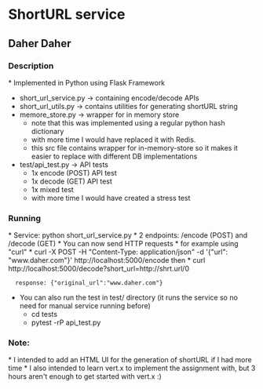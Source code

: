 <h1> ShortURL service </h1>
<h2>Daher Daher</h2>

<h3>Description</h3>
* Implemented in Python using Flask Framework

* short_url_service.py -> containing encode/decode APIs
* short_url_utils.py -> contains utilities for generating shortURL string
* memore_store.py -> wrapper for in memory store
  * note that this was implemented using a regular python hash dictionary
  * with more time I would have replaced it with Redis. 
  * this src file contains wrapper for in-memory-store so it makes it easier to replace with different DB implementations
* test/api_test.py -> API tests
  * 1x encode (POST) API test
  * 1x decode (GET) API test
  * 1x mixed test
  * with more time I would have created a stress test

<h3>Running</h3>
* Service: python short_url_service.py
  * 2 endpoints: /encode (POST) and /decode (GET)
  * You can now send HTTP requests
    * for example using "curl"
      * curl -X POST -H "Content-Type: application/json" -d '{"url": "www.daher.com"}' http://localhost:5000/encode
        then
      * curl http://localhost:5000/decode?short_url=http://shrt.url/0
      
      response: {"original_url":"www.daher.com"}

* You can also run the test in test/ directory (it runs the service so no need for manual service running before)
  * cd tests
  * pytest -rP api_test.py

<h3>Note:</h3>
* I intended to add an HTML UI for the generation of shortURL if I had more time
* I also intended to learn vert.x to implement the assignment with, but 3 hours aren't enough to get started with vert.x :)
